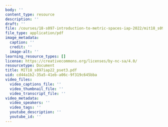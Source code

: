 ```yaml
---
body: ''
content_type: resource
description: ''
draft: ''
file: /courses/18-s097-introduction-to-metric-spaces-iap-2022/mit18_s097iap22_pset3.pdf
file_type: application/pdf
image_metadata:
  caption: ''
  credit: ''
  image-alt: ''
learning_resource_types: []
license: https://creativecommons.org/licenses/by-nc-sa/4.0/
resourcetype: Document
title: MIT18_s097iap22_pset3.pdf
uid: cd44a1b2-35a5-41eb-a06c-9f319c645bba
video_files:
  video_captions_file: ''
  video_thumbnail_file: ''
  video_transcript_file: ''
video_metadata:
  video_speakers: ''
  video_tags: ''
  youtube_description: ''
  youtube_id: ''
---
```

